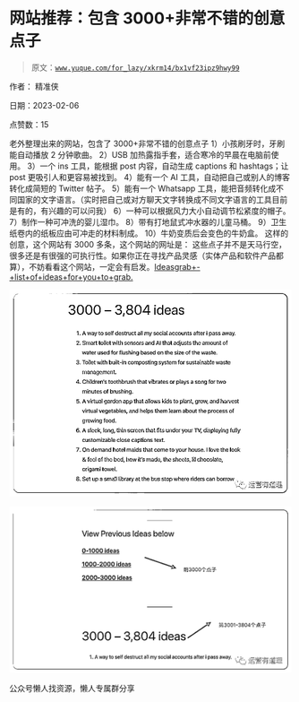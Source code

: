 # 网站推荐：包含 3000+非常不错的创意点子

> 原文：[`www.yuque.com/for_lazy/xkrm14/bx1vf23ipz9hwy99`](https://www.yuque.com/for_lazy/xkrm14/bx1vf23ipz9hwy99)



作者： 精准侠



日期：2023-02-06



点赞数：15



老外整理出来的网站，包含了 3000+非常不错的创意点子 1）小孩刷牙时，牙刷能自动播放 2 分钟歌曲。 2）USB 加热露指手套，适合寒冷的早晨在电脑前使用。 3）一个 ins 工具，能根据 post 内容，自动生成 captions 和 hashtags；让 post 更吸引人和更容易被找到。 4）能有一个 AI 工具，自动把自己或别人的博客转化成简短的 Twitter 帖子。 5）能有一个 Whatsapp 工具，能把音频转化成不同国家的文字语言。（实时把自己或对方聊天文字转换成不同文字语言的工具目前是有的，有兴趣的可以问我） 6）一种可以根据风力大小自动调节松紧度的帽子。 7）制作一种可冲洗的婴儿湿巾。 8）带有打地鼠式冲水器的儿童马桶。 9）卫生纸卷内的纸板应由可冲走的材料制成。 10）牛奶变质后会变色的牛奶盒。 这样的创意，这个网站有 3000 多条，这个网站的网址是： 这些点子并不是天马行空，很多还是有很强的可执行性。如果你正在寻找产品灵感（实体产品和软件产品都算），不妨看看这个网站，一定会有启发。[Ideasgrab+-+list+of+ideas+for+you+to+grab.](https://www.ideasgrab.com/)



![](img/0e6bea6b02a11547c473a342388ecfa1.png)  

![](img/88bbaef7d72c3b9cc82dc60213aaef14.png)  

公众号懒人找资源，懒人专属群分享

